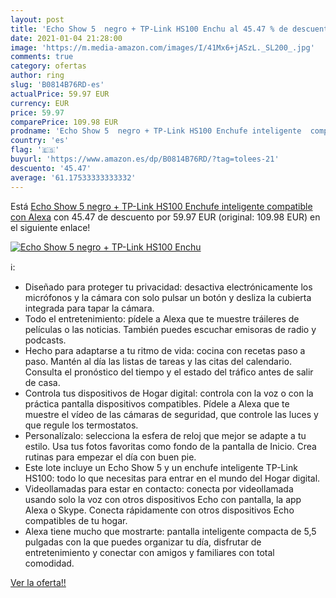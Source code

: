 ```yaml
---
layout: post
title: 'Echo Show 5  negro + TP-Link HS100 Enchu al 45.47 % de descuento'
date: 2021-01-04 21:28:00
image: 'https://m.media-amazon.com/images/I/41Mx6+jASzL._SL200_.jpg'
comments: true
category: ofertas
author: ring
slug: 'B0814B76RD-es'
actualPrice: 59.97 EUR
currency: EUR
price: 59.97
comparePrice: 109.98 EUR
prodname: 'Echo Show 5  negro + TP-Link HS100 Enchufe inteligente  compatible con Alexa'
country: 'es'
flag: '🇪🇸'
buyurl: 'https://www.amazon.es/dp/B0814B76RD/?tag=tolees-21'
descuento: '45.47'
average: '61.17533333333332'
---
```


Está [Echo Show 5  negro + TP-Link HS100 Enchufe inteligente  compatible con Alexa](https://www.amazon.es/dp/B0814B76RD/?tag=tolees-21) con 45.47 de descuento por 59.97 EUR (original: 109.98 EUR) en el siguiente enlace!

[![Echo Show 5  negro + TP-Link HS100 Enchu](https://m.media-amazon.com/images/I/41Mx6+jASzL._SL200_.jpg)](https://www.amazon.es/dp/B0814B76RD/?tag=tolees-21)

ℹ️:

- Diseñado para proteger tu privacidad: desactiva electrónicamente los micrófonos y la cámara con solo pulsar un botón y desliza la cubierta integrada para tapar la cámara.
- Todo el entretenimiento: pídele a Alexa que te muestre tráileres de películas o las noticias. También puedes escuchar emisoras de radio y podcasts.
- Hecho para adaptarse a tu ritmo de vida: cocina con recetas paso a paso. Mantén al día las listas de tareas y las citas del calendario. Consulta el pronóstico del tiempo y el estado del tráfico antes de salir de casa.
- Controla tus dispositivos de Hogar digital: controla con la voz o con la práctica pantalla dispositivos compatibles. Pídele a Alexa que te muestre el vídeo de las cámaras de seguridad, que controle las luces y que regule los termostatos.
- Personalízalo: selecciona la esfera de reloj que mejor se adapte a tu estilo. Usa tus fotos favoritas como fondo de la pantalla de Inicio. Crea rutinas para empezar el día con buen pie.
- Este lote incluye un Echo Show 5 y un enchufe inteligente TP-Link HS100: todo lo que necesitas para entrar en el mundo del Hogar digital.
- Videollamadas para estar en contacto: conecta por videollamada usando solo la voz con otros dispositivos Echo con pantalla, la app Alexa o Skype. Conecta rápidamente con otros dispositivos Echo compatibles de tu hogar.
- Alexa tiene mucho que mostrarte: pantalla inteligente compacta de 5,5 pulgadas con la que puedes organizar tu día, disfrutar de entretenimiento y conectar con amigos y familiares con total comodidad.

[Ver la oferta!!](https://www.amazon.es/dp/B0814B76RD/?tag=tolees-21)
